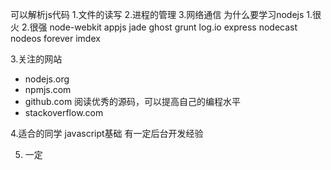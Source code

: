 可以解析js代码
1.文件的读写
2.进程的管理
3.网络通信
为什么要学习nodejs
1.很火
2.很强
node-webkit appjs
jade
ghost
grunt
log.io
express
nodecast
nodeos
forever
imdex

3.关注的网站
* nodejs.org
* npmjs.com
* github.com
阅读优秀的源码，可以提高自己的编程水平
* stackoverflow.com

4.适合的同学
javascript基础
有一定后台开发经验

5. 一定